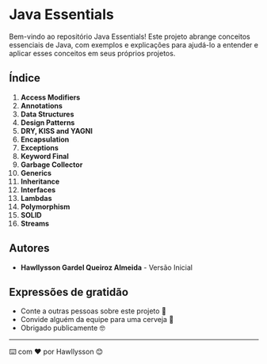 # Java Essentials

Bem-vindo ao repositório Java Essentials! Este projeto abrange conceitos essenciais de Java, com exemplos e explicações para ajudá-lo a entender e aplicar esses conceitos em seus próprios projetos.

## Índice

1. **Access Modifiers**
2. **Annotations**
3. **Data Structures**
4. **Design Patterns**
5. **DRY, KISS and YAGNI**
6. **Encapsulation**
7. **Exceptions**
8. **Keyword Final**
9. **Garbage Collector**
10. **Generics**
11. **Inheritance**
12. **Interfaces**
13. **Lambdas**
14. **Polymorphism**
15. **SOLID**
16. **Streams**

## Autores

- **Hawllysson Gardel Queiroz Almeida** - Versão Inicial

## Expressões de gratidão

- Conte a outras pessoas sobre este projeto 📢
- Convide alguém da equipe para uma cerveja 🍺
- Obrigado publicamente 🤓

---

⌨️ com ❤️ por Hawllysson 😊
